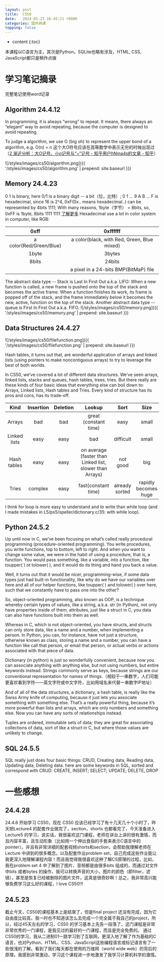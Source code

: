 ```yaml
---
layout: post
title:  CS50
date:   2024-05-23 16:45:21 +0800
categories: 国外网课
topping: false
---
```


* content
{:toc}

本课程以C语言为主，其次是Python，SQLite也略有涉及，HTML, CSS, JavaScript都只是稍作点拨




# 学习笔记摘录
完整笔记使用word记录
## Algorithm 24.4.12
In programming, it is always “wrong” to repeat. It means, there always an “elegant” way to avoid repeating, because the computer is designed to avoid repeating.

To judge a algorithm, we use O (big oh) to represent the upper bond of a algorithm, e.g. O(n) = n 
这个大O符号应该在高等数学中表示无穷的时候出现过（[2 渐近分析：大O记号、小o记号与“~”记号 - 知乎用户hNma4s的文章 - 知乎](https://zhuanlan.zhihu.com/p/33357254)）

![/styles/images/cs50/algorithm.png]({{ '/styles/images/cs50/algorithm.png' | prepend: site.baseurl  }})

## Memory 24.4.23
0 1 is binary, here 0/1 is a binary digit -- a bit（位，比特）;
0 1 … 9 A B … F is hexadecimal, since 16 is 2^4, 0xF(0x.. means hexadecimal..) can be represented by 4bits 1111;
With many reasons, 1byte（字节） = 8bits, so, 0xFF is 1byte, 8bits 1111 1111 [了解更多](http://t.csdnimg.cn/0YEUT)
Hexadecimal use a lot in color system in computer, like RGB:

| 0xff | 0xffffff  |
|:-----:|:-----:|
| a color(Red/Green/Blue) | a color(black, with Red, Green, Blue mixed) |
| 1byte | 3bytes |
| 8bits | 24bits |
|       | a pixel in a 24-bits BMP(BitMaP) file |

The abstract data type -- Stack is Last In First Out a.k.a. LIFO:
When a new function is called, a new frame is pushed onto the top of the stack and becomes the active frame.  When a function finishes its work, its frame is popped off of the stack, and the frame immediately below it becomes the new, active, function on the top of the stack.
Another abstract data type -- queue is First In First Out a.k.a. FIFO.
![/styles/images/cs50/memory.png]({{ '/styles/images/cs50/memory.png' | prepend: site.baseurl  }})

## Data Structures 24.4.27
![/styles/images/cs50/filefunction.png]({{ '/styles/images/cs50/filefunction.png' | prepend: site.baseurl  }})

Hash tables, it turns out that, are wonderful application of arrays and linked lists (using pointers to make noncontiguous arrays) to try to leverage the best of both worlds.

In CS50, we’ve covered a lot of different data structures. We’ve seen arrays, linked lists,  stacks  and queues, hash tables, trees, tries. But there really are these kinds of four basic ideas that everything else can boil down to: Arrays, Linked lists, Hash tables and Tries.
Every kind of structure has its pros and cons, has its trade-off.

| Kind | Insertion | Deletion | Lookup | Sort | Size | Flexibility |
|:------------:|:--------:|:------:|:----:|:--:|:--:|:---------:|
|   Arrays     | bad     |  bad | great (constant time) | easy | small | no         |
| Linked lists | easy    | easy | bad    | difficult | small | yes       |
|  Hash tables | easy    | easy | on average (faster than Linked list, slower than Arrays) | not good | big |yes|
|    Tries     | complex | easy | fast(constant time) | already sorted | rapidly becomes huge | yes   |

I think for loop is more easy to understand and to write than while loop (and I made mistakes in L5/ps5/speller/dictionary.c/35:  with while loop).

## Python 24.5.2
Up until now in C, we’ve been focusing on what’s called really procedural programming (procedure-oriented programming). You write procedures, you write functions, top to bottom, left to right. And when you want to change some value, we were in the habit of using a procedure, that is, a function. You would pass something, like a variable, into a function, like toupper( ) ot tolower( ), and it would do its thing and hand you back a value.

Well, it turns out that it would be nicer, programming-wise, if some data types just had built-in functionality, like why do we have our variables over here and all of our helper functions, like toupper( ) and tolower( ) over here, such that we constantly have to pass one into the other?

So, object-oriented programming, also known as OOP, is a technique whereby certain types of values, like a string, a.k.a. str (in Python), not only have properties inside of them, attributes, just like a struct in C, you data can also have functions built into them as well. 

Whereas in C, which is not object-oriented, you have structs, and structs can only store data, like a name and a number, when implementing a person. In Python, you can, for instance, have not just a structure, otherwise known as class, storing a name and a number, you can have a function like call that person, or email that person, or actual verbs or actions associated with that piece of data.

Dictionary  (in python) is just so wonderfully convenient, because now you can associate anything with anything else, but not using numbers, but entire keywords instead. Strings commonly serve as keys, because strings are our conventional representation for names of things.（相较于一串数字，人们可能更喜欢看到字符——英文字符或中文字符，比如用域名来代替一串数字IP地址）

And of all of the data structures, a dictionary, a hash table, is really like the Swiss Army knife of computing, because it just lets you associate something with something else. That’s a really powerful thing, because it’s more powerful than lists and arrays, which are only numbers and something else. Now you can have any sorts of relationships instead.

Tuples are ordered, immutable sets of data; they are great for associating collections of data, sort of like a struct in C, but where those values are unlikely to change.

## SQL 24.5.5
SQL really just does four basic things: CRUD, Creating data, Reading data, Updating data, Deleting data.
here are some keywords in SQL, sorted and correspond with CRUD:
CREATE, INSERT;		SELECT;			UPDATE;		DELETE, DROP




# 一些感想

## 24.4.28
24.4.8 开始学习 CS50，现在 CS50 应该已经学习了有十几天几十个小时了，昨天把Lecture4 的配套作业做完了，section，shorts 也都看完了，今天准备进入Lecture5 的学习，说实话，我很喜欢这门课程，老师在讲台上讲的很有激情，而且内容丰富，且生动形象（比如用一个伸出食指的手套来表示C语言中的pointer）。并且有非常详细的配套视频shorts和section，会帮助我理解老师在Lecture 中讲到的很多概念。以及配套作业problem set，自己完成这些作业能让我更深入地理解课程内容！而且我觉得我很喜欢这种了解CS原理的过程，比如，我在problem set 4 中了解到了图片、音频都是由很多bits 组成的，而通过对文件中bits 或者bytes 的操作，我可以转换声音的大小，图片的颜色（即filter，滤镜），甚至是恢复已经被删除的图片文件，这真是很奇妙啊！总之，我非常高兴能够免费学习这么好的课程，I love CS50!!!

## 24.5.23
截止今天，CS50的课程基本上是结束了，但是final project 还没有完成，因为它自由度比较高，我一时也不知道该怎么去完成一个完全属于我自己的project，所以，经过45天左右的学习，CS50 的学习基本上先告一段落了，这门课程是非常非常优秀的一门课程，是我见过的最好的一门课程，而且是完全免费的。
通过CS50的学习，我从二进制01一路学习到了互联网，更深入地了解了作为基础的C语言，也对Python、HTML、CSS、JavaScript这些编程语言或标记语言有了一些很浅的了解。看到了我们每天都在使用的万维网（world wide web）的背后的原理，我感到非常激动，学习这个课程进一步地激发了我学习计算机科学的激情。